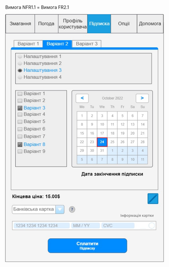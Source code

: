 Вимога NFR1.1 = Вимога FR2.1

![image](https://github.com/oleksandrblazhko/ai204-evchev/blob/ai204-evchev_with_laboratory_work_3/1-SoftwareRequirements/1.4-FuncNonFuncRequirements/1.4.4-NFRUserInterfaceOUTPUT/WireframeDesign(1).jpg)
